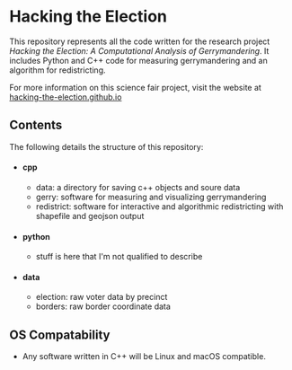 # Hacking the Election

This repository represents all the code written for the research project *Hacking the Election: A Computational Analysis of Gerrymandering*. It includes Python and C++ code for measuring gerrymandering and an algorithm for redistricting.

For more information on this science fair project, visit the website at [hacking-the-election.github.io](https://hacking-the-election.github.io)

## Contents

The following details the structure of this repository:

- #### cpp
   - data: a directory for saving c++ objects and soure data
   - gerry: software for measuring and visualizing gerrymandering
   - redistrict: software for interactive and algorithmic redistricting with shapefile and geojson output
- #### python
   - stuff is here that I'm not qualified to describe
- #### data
   - election: raw voter data by precinct
   - borders: raw border coordinate data
   
   
## OS Compatability
- Any software written in C++ will be Linux and macOS compatible.
